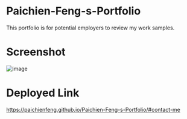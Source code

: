 # Paichien-Feng-s-Portfolio
This portfolio is for potential employers to review my work samples.

# Screenshot
![image](https://user-images.githubusercontent.com/124418780/228311229-6bd469da-9ed2-41d0-a600-031e916b8b9e.png)

# Deployed Link
https://paichienfeng.github.io/Paichien-Feng-s-Portfolio/#contact-me
